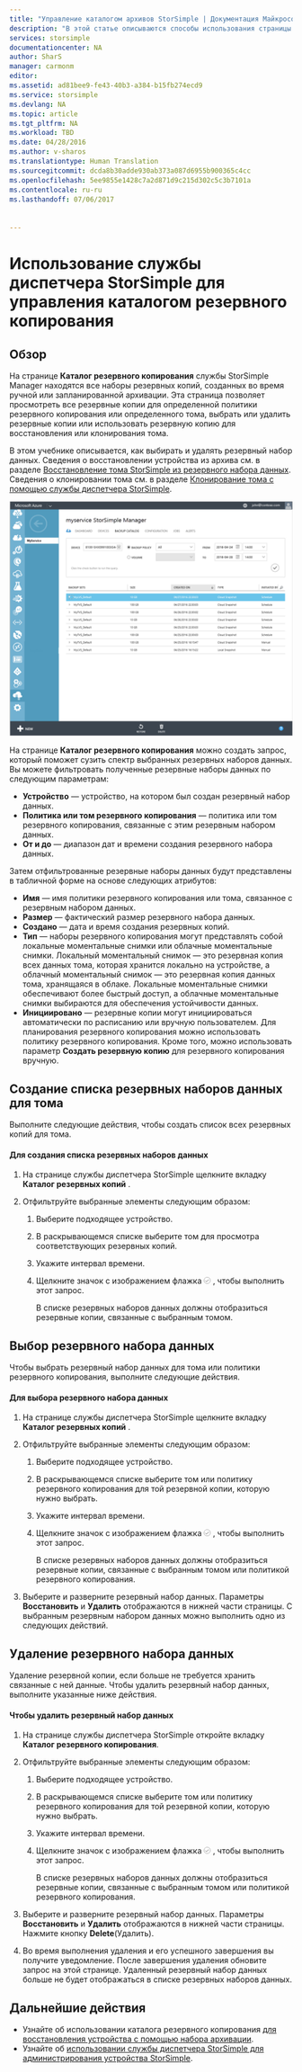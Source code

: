 ```yaml
---
title: "Управление каталогом архивов StorSimple | Документация Майкрософт"
description: "В этой статье описываются способы использования страницы каталога резервного копирования службы диспетчера StorSimple для перечисления, выбора и удаления резервных наборов данных для тома."
services: storsimple
documentationcenter: NA
author: SharS
manager: carmonm
editor: 
ms.assetid: ad81bee9-fe43-40b3-a384-b15fb274ecd9
ms.service: storsimple
ms.devlang: NA
ms.topic: article
ms.tgt_pltfrm: NA
ms.workload: TBD
ms.date: 04/28/2016
ms.author: v-sharos
ms.translationtype: Human Translation
ms.sourcegitcommit: dcda8b30adde930ab373a087d6955b900365c4cc
ms.openlocfilehash: 5ee9855e1428c7a2d871d9c215d302c5c3b7101a
ms.contentlocale: ru-ru
ms.lasthandoff: 07/06/2017


---
```

# <a name="use-the-storsimple-manager-service-to-manage-your-backup-catalog"></a>Использование службы диспетчера StorSimple для управления каталогом резервного копирования
## <a name="overview"></a>Обзор
На странице **Каталог резервного копирования** службы StorSimple Manager находятся все наборы резервных копий, созданных во время ручной или запланированной архивации. Эта страница позволяет просмотреть все резервные копии для определенной политики резервного копирования или определенного тома, выбрать или удалить резервные копии или использовать резервную копию для восстановления или клонирования тома.

В этом учебнике описывается, как выбирать и удалять резервный набор данных. Сведения о восстановлении устройства из архива см. в разделе [Восстановление тома StorSimple из резервного набора данных](storsimple-restore-from-backup-set.md). Сведения о клонировании тома см. в разделе [Клонирование тома с помощью службы диспетчера StorSimple](storsimple-clone-volume.md).

![Каталог резервного копирования](./media/storsimple-manage-backup-catalog/backupcatalog.png) 

На странице **Каталог резервного копирования** можно создать запрос, который поможет сузить спектр выбранных резервных наборов данных. Вы можете фильтровать полученные резервные наборы данных по следующим параметрам:

* **Устройство** — устройство, на котором был создан резервный набор данных.
* **Политика или том резервного копирования** — политика или том резервного копирования, связанные с этим резервным набором данных.
* **От и до** — диапазон дат и времени создания резервного набора данных.

Затем отфильтрованные резервные наборы данных будут представлены в табличной форме на основе следующих атрибутов:

* **Имя** — имя политики резервного копирования или тома, связанное с резервным набором данных.
* **Размер** — фактический размер резервного набора данных.
* **Создано** — дата и время создания резервных копий. 
* **Тип** — наборы резервного копирования могут представлять собой локальные моментальные снимки или облачные моментальные снимки. Локальный моментальный снимок — это резервная копия всех данных тома, которая хранится локально на устройстве, а облачный моментальный снимок — это резервная копия данных тома, хранящаяся в облаке. Локальные моментальные снимки обеспечивают более быстрый доступ, а облачные моментальные снимки выбираются для обеспечения устойчивости данных.
* **Инициировано** — резервные копии могут инициироваться автоматически по расписанию или вручную пользователем. Для планирования резервного копирования можно использовать политику резервного копирования. Кроме того, можно использовать параметр **Создать резервную копию** для резервного копирования вручную.

## <a name="list-backup-sets-for-a-volume"></a>Создание списка резервных наборов данных для тома
Выполните следующие действия, чтобы создать список всех резервных копий для тома.

#### <a name="to-list-backup-sets"></a>Для создания списка резервных наборов данных
1. На странице службы диспетчера StorSimple щелкните вкладку **Каталог резервных копий** .
2. Отфильтруйте выбранные элементы следующим образом:
   
   1. Выберите подходящее устройство.
   2. В раскрывающемся списке выберите том для просмотра соответствующих резервных копий.
   3. Укажите интервал времени.
   4. Щелкните значок с изображением флажка  ![значок с изображением флажка](./media/storsimple-manage-backup-catalog/HCS_CheckIcon.png) , чтобы выполнить этот запрос.
      
      В списке резервных наборов данных должны отобразиться резервные копии, связанные с выбранным томом.

## <a name="select-a-backup-set"></a>Выбор резервного набора данных
Чтобы выбрать резервный набор данных для тома или политики резервного копирования, выполните следующие действия.

#### <a name="to-select-a-backup-set"></a>Для выбора резервного набора данных
1. На странице службы диспетчера StorSimple щелкните вкладку **Каталог резервных копий** .
2. Отфильтруйте выбранные элементы следующим образом:
   
   1. Выберите подходящее устройство.
   2. В раскрывающемся списке выберите том или политику резервного копирования для той резервной копии, которую нужно выбрать.
   3. Укажите интервал времени.
   4. Щелкните значок с изображением флажка  ![значок с изображением флажка](./media/storsimple-manage-backup-catalog/HCS_CheckIcon.png) , чтобы выполнить этот запрос.
      
      В списке резервных наборов данных должны отобразиться резервные копии, связанные с выбранным томом или политикой резервного копирования.
3. Выберите и разверните резервный набор данных. Параметры **Восстановить** и **Удалить** отображаются в нижней части страницы. С выбранным резервным набором данных можно выполнить одно из следующих действий.

## <a name="delete-a-backup-set"></a>Удаление резервного набора данных
Удаление резервной копии, если больше не требуется хранить связанные с ней данные. Чтобы удалить резервный набор данных, выполните указанные ниже действия.

#### <a name="to-delete-a-backup-set"></a>Чтобы удалить резервный набор данных
1. На странице службы диспетчера StorSimple откройте вкладку **Каталог резервного копирования**.
2. Отфильтруйте выбранные элементы следующим образом:
   
   1. Выберите подходящее устройство.
   2. В раскрывающемся списке выберите том или политику резервного копирования для той резервной копии, которую нужно выбрать.
   3. Укажите интервал времени.
   4. Щелкните значок с изображением флажка  ![значок с изображением флажка](./media/storsimple-manage-backup-catalog/HCS_CheckIcon.png) , чтобы выполнить этот запрос.
      
      В списке резервных наборов данных должны отобразиться резервные копии, связанные с выбранным томом или политикой резервного копирования.
3. Выберите и разверните резервный набор данных. Параметры **Восстановить** и **Удалить** отображаются в нижней части страницы. Нажмите кнопку **Delete**(Удалить).
4. Во время выполнения удаления и его успешного завершения вы получите уведомление. После завершения удаления обновите запрос на этой странице. Удаленный резервный набор данных больше не будет отображаться в списке резервных наборов данных.

## <a name="next-steps"></a>Дальнейшие действия
* Узнайте об использовании каталога резервного копирования [для восстановления устройства с помощью набора архивации](storsimple-restore-from-backup-set.md).
* Узнайте об [использовании службы диспетчера StorSimple для администрирования устройства StorSimple](storsimple-manager-service-administration.md).


